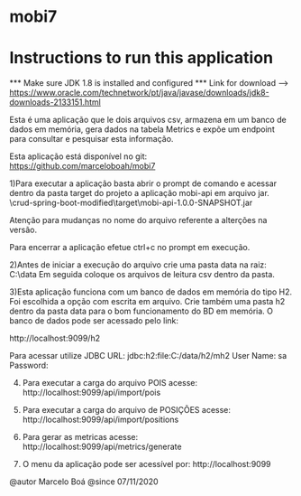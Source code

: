 # mobi7

# Instructions to run this application

*** Make sure JDK 1.8 is installed and configured ***
Link for download --> https://www.oracle.com/technetwork/pt/java/javase/downloads/jdk8-downloads-2133151.html

Esta é uma aplicação que le dois arquivos csv, armazena em um banco de dados em memória, gera dados na tabela Metrics e expõe um endpoint para consultar e pesquisar esta informação.

Esta aplicação está disponível no git:
https://github.com/marceloboah/mobi7

1)Para executar a aplicação basta
abrir o prompt de comando e acessar dentro da pasta target do projeto a aplicação mobi-api em arquivo  jar.
\crud-spring-boot-modified\target\mobi-api-1.0.0-SNAPSHOT.jar

Atenção para mudanças no nome do arquivo referente a alterções na versão.

Para encerrar a aplicação efetue ctrl+c no prompt em execução.


2)Antes de iniciar a execução do arquivo crie uma pasta data na raiz:
C:\data
Em seguida coloque os arquivos de leitura csv dentro da pasta.

3)Esta aplicação funciona com um banco de dados em memória do tipo H2.
Foi escolhida a opção com escrita em arquivo.
Crie também uma pasta h2 dentro da pasta data para o bom funcionamento do BD em memória.
O banco de dados pode ser acessado pelo link:

http://localhost:9099/h2

Para acessar utilize
JDBC URL:   jdbc:h2:file:C:/data/h2/mh2
User Name:  sa
Password:



4) Para executar a carga do arquivo POIS acesse:
http://localhost:9099/api/import/pois

5) Para executar a carga do arquivo de POSIÇÕES acesse:
http://localhost:9099/api/import/positions

6) Para gerar as metricas acesse:
http://localhost:9099/api/metrics/generate

7) O menu da aplicação pode ser acessível por:
http://localhost:9099

@autor Marcelo Boá
@since 07/11/2020



